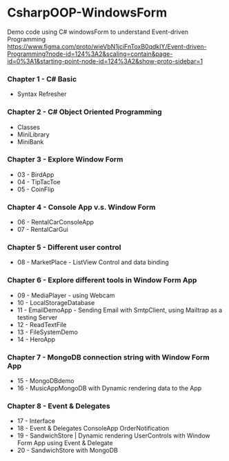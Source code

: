 # CsharpOOP-WindowsForm

Demo code using C# windowsForm to understand Event-driven Programming
https://www.figma.com/proto/wieVbN1jciFnToxB0qdkIY/Event-driven-Programming?node-id=124%3A2&scaling=contain&page-id=0%3A1&starting-point-node-id=124%3A2&show-proto-sidebar=1


### Chapter 1 - C# Basic
- Syntax Refresher

### Chapter 2 - C# Object Oriented Programming 
- Classes
- MiniLibrary
- MiniBank

### Chapter 3 - Explore Window Form 
- 03 - BirdApp
- 04 - TipTacToe
- 05 - CoinFlip

### Chapter 4 - Console App v.s. Window Form
- 06 - RentalCarConsoleApp
- 07 - RentalCarGui

### Chapter 5 - Different user control 
- 08 - MarketPlace - ListView Control and data binding

### Chapter 6 - Explore different tools in Window Form App
- 09 - MediaPlayer - using Webcam 
- 10 - LocalStorageDatabase
- 11 - EmailDemoApp - Sending Email with SmtpClient, using Mailtrap as a testing Server 
- 12 - ReadTextFile
- 13 - FileSystemDemo
- 14 - HeroApp

### Chapter 7 - MongoDB connection string with Window Form App
- 15 - MongoDBdemo
- 16 - MusicAppMongoDB with Dynamic rendering data to the App

### Chapter 8 - Event & Delegates
- 17 - Interface 
- 18 - Event & Delegates ConsoleApp OrderNotification
- 19 - SandwichStore | Dynamic rendering UserControls with Window Form App using Event & Delegate
- 20 - SandwichStore with MongoDB
